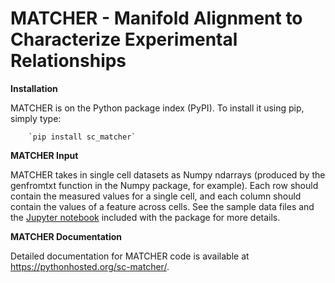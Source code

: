 # MATCHER - Manifold Alignment to Characterize Experimental Relationships
**Installation**

MATCHER is on the Python package index (PyPI). To install it using pip, simply type:

        `pip install sc_matcher`

**MATCHER Input**

MATCHER takes in single cell datasets as Numpy ndarrays (produced by the genfromtxt function in the Numpy package, for example). Each row should contain the measured values for a single cell, and each column should contain the values of a feature across cells. See the sample data files and the [Jupyter notebook](https://github.com/jw156605/MATCHER/blob/master/MATCHER_demo.ipynb) included with the package for more details.

**MATCHER Documentation**

Detailed documentation for MATCHER code is available at https://pythonhosted.org/sc-matcher/.
